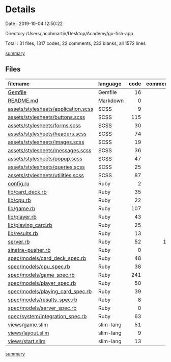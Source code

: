 # Details

Date : 2019-10-04 12:50:22

Directory /Users/jacobmartin/Desktop/Academy/go-fish-app

Total : 31 files,  1317 codes, 22 comments, 233 blanks, all 1572 lines

[summary](results.md)

## Files
| filename | language | code | comment | blank | total |
| :--- | :--- | ---: | ---: | ---: | ---: |
| [Gemfile](file:///Users/jacobmartin/Desktop/Academy/go-fish-app/Gemfile) | Gemfile | 16 | 0 | 2 | 18 |
| [README.md](file:///Users/jacobmartin/Desktop/Academy/go-fish-app/README.md) | Markdown | 0 | 0 | 1 | 1 |
| [assets/stylesheets/application.scss](file:///Users/jacobmartin/Desktop/Academy/go-fish-app/assets/stylesheets/application.scss) | SCSS | 9 | 0 | 0 | 9 |
| [assets/stylesheets/buttons.scss](file:///Users/jacobmartin/Desktop/Academy/go-fish-app/assets/stylesheets/buttons.scss) | SCSS | 115 | 0 | 17 | 132 |
| [assets/stylesheets/forms.scss](file:///Users/jacobmartin/Desktop/Academy/go-fish-app/assets/stylesheets/forms.scss) | SCSS | 30 | 0 | 4 | 34 |
| [assets/stylesheets/headers.scss](file:///Users/jacobmartin/Desktop/Academy/go-fish-app/assets/stylesheets/headers.scss) | SCSS | 74 | 0 | 9 | 83 |
| [assets/stylesheets/images.scss](file:///Users/jacobmartin/Desktop/Academy/go-fish-app/assets/stylesheets/images.scss) | SCSS | 19 | 0 | 2 | 21 |
| [assets/stylesheets/messages.scss](file:///Users/jacobmartin/Desktop/Academy/go-fish-app/assets/stylesheets/messages.scss) | SCSS | 36 | 0 | 4 | 40 |
| [assets/stylesheets/popup.scss](file:///Users/jacobmartin/Desktop/Academy/go-fish-app/assets/stylesheets/popup.scss) | SCSS | 47 | 0 | 2 | 49 |
| [assets/stylesheets/queries.scss](file:///Users/jacobmartin/Desktop/Academy/go-fish-app/assets/stylesheets/queries.scss) | SCSS | 25 | 3 | 5 | 33 |
| [assets/stylesheets/utilities.scss](file:///Users/jacobmartin/Desktop/Academy/go-fish-app/assets/stylesheets/utilities.scss) | SCSS | 87 | 0 | 25 | 112 |
| [config.ru](file:///Users/jacobmartin/Desktop/Academy/go-fish-app/config.ru) | Ruby | 2 | 0 | 1 | 3 |
| [lib/card_deck.rb](file:///Users/jacobmartin/Desktop/Academy/go-fish-app/lib/card_deck.rb) | Ruby | 35 | 0 | 8 | 43 |
| [lib/cpu.rb](file:///Users/jacobmartin/Desktop/Academy/go-fish-app/lib/cpu.rb) | Ruby | 22 | 0 | 5 | 27 |
| [lib/game.rb](file:///Users/jacobmartin/Desktop/Academy/go-fish-app/lib/game.rb) | Ruby | 107 | 1 | 20 | 128 |
| [lib/player.rb](file:///Users/jacobmartin/Desktop/Academy/go-fish-app/lib/player.rb) | Ruby | 43 | 1 | 12 | 56 |
| [lib/playing_card.rb](file:///Users/jacobmartin/Desktop/Academy/go-fish-app/lib/playing_card.rb) | Ruby | 25 | 0 | 6 | 31 |
| [lib/results.rb](file:///Users/jacobmartin/Desktop/Academy/go-fish-app/lib/results.rb) | Ruby | 13 | 0 | 2 | 15 |
| [server.rb](file:///Users/jacobmartin/Desktop/Academy/go-fish-app/server.rb) | Ruby | 52 | 10 | 12 | 74 |
| [sinatra-pusher.rb](file:///Users/jacobmartin/Desktop/Academy/go-fish-app/sinatra-pusher.rb) | Ruby | 0 | 0 | 1 | 1 |
| [spec/models/card_deck_spec.rb](file:///Users/jacobmartin/Desktop/Academy/go-fish-app/spec/models/card_deck_spec.rb) | Ruby | 48 | 0 | 9 | 57 |
| [spec/models/cpu_spec.rb](file:///Users/jacobmartin/Desktop/Academy/go-fish-app/spec/models/cpu_spec.rb) | Ruby | 38 | 0 | 8 | 46 |
| [spec/models/game_spec.rb](file:///Users/jacobmartin/Desktop/Academy/go-fish-app/spec/models/game_spec.rb) | Ruby | 241 | 1 | 45 | 287 |
| [spec/models/player_spec.rb](file:///Users/jacobmartin/Desktop/Academy/go-fish-app/spec/models/player_spec.rb) | Ruby | 50 | 0 | 9 | 59 |
| [spec/models/playing_card_spec.rb](file:///Users/jacobmartin/Desktop/Academy/go-fish-app/spec/models/playing_card_spec.rb) | Ruby | 39 | 0 | 8 | 47 |
| [spec/models/results_spec.rb](file:///Users/jacobmartin/Desktop/Academy/go-fish-app/spec/models/results_spec.rb) | Ruby | 8 | 2 | 2 | 12 |
| [spec/models/server_spec.rb](file:///Users/jacobmartin/Desktop/Academy/go-fish-app/spec/models/server_spec.rb) | Ruby | 0 | 0 | 1 | 1 |
| [spec/system/integration_spec.rb](file:///Users/jacobmartin/Desktop/Academy/go-fish-app/spec/system/integration_spec.rb) | Ruby | 63 | 4 | 12 | 79 |
| [views/game.slim](file:///Users/jacobmartin/Desktop/Academy/go-fish-app/views/game.slim) | slim-lang | 51 | 0 | 0 | 51 |
| [views/layout.slim](file:///Users/jacobmartin/Desktop/Academy/go-fish-app/views/layout.slim) | slim-lang | 9 | 0 | 0 | 9 |
| [views/start.slim](file:///Users/jacobmartin/Desktop/Academy/go-fish-app/views/start.slim) | slim-lang | 13 | 0 | 1 | 14 |

[summary](results.md)